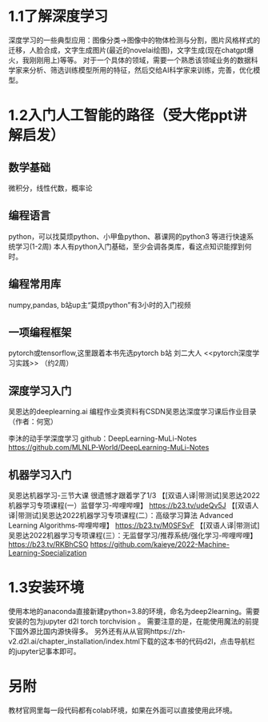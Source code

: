 # 1.1了解深度学习
深度学习的一些典型应用：图像分类->图像中的物体检测与分割，图片风格样式的迁移，人脸合成，文字生成图片(最近的novelai绘图)，文字生成(现在chatgpt爆火，我刚刚用上)等等。
对于一个具体的领域，需要一个熟悉该领域业务的数据科学家来分析、筛选训练模型所用的特征，然后交给AI科学家来训练，完善，优化模型。

# 1.2入门人工智能的路径（受大佬ppt讲解启发）
## 数学基础
微积分，线性代数，概率论
## 编程语言
python，可以找莫烦python、小甲鱼python、慕课网的python3 等进行快速系统学习(1-2周)
本人有python入门基础，至少会调各类库，看这点知识能撑到何时。
## 编程常用库
numpy,pandas, b站up主“莫烦python”有3小时的入门视频
## 一项编程框架
pytorch或tensorflow,这里跟着本书先选pytorch
b站 刘二大人 <<pytorch深度学习实践>>  （约2周）
## 深度学习入门
吴恩达的deeplearning.ai
编程作业类资料有CSDN吴恩达深度学习课后作业目录（作者：何宽）

李沐的动手学深度学习
github：DeepLearning-MuLi-Notes 
https://github.com/MLNLP-World/DeepLearning-MuLi-Notes

## 机器学习入门
吴恩达机器学习-三节大课
很遗憾才跟着学了1/3
【[双语人译|带测试]吴恩达2022机器学习专项课程(一）监督学习-哔哩哔哩】 https://b23.tv/udeQv5J
【[双语人译|带测试]吴恩达2022机器学习专项课程(二）：高级学习算法 Advanced Learning Algorithms-哔哩哔哩】 https://b23.tv/M0SFSvF
【[双语人译|带测试]吴恩达2022机器学习专项课程(三）：无监督学习/推荐系统/强化学习-哔哩哔哩】 https://b23.tv/RKBhCSO
https://github.com/kaieye/2022-Machine-Learning-Specialization


# 1.3安装环境
使用本地的anaconda直接新建python=3.8的环境，命名为deep2learning。需要安装的包为jupyter d2l torch torchvision 。
需要注意的是，在能使用魔法的前提下国外源比国内源快得多。
另外还有从从官网https://zh-v2.d2l.ai/chapter_installation/index.html下载的这本书的代码d2l，点击导航栏的jupyter记事本即可。

# 另附
教材官网里每一段代码都有colab环境，如果在外面可以直接使用此环境。

